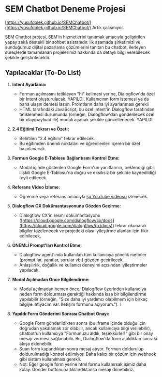 # SEM Chatbot Deneme Projesi

[https://yusufdolek.github.io/SEMChatbot/](https://yusufdolek.github.io/SEMChatbot/) Artık çalışmıyor.

SEM Chatbot projesi, SEM’in hizmetlerini tanıtmak amacıyla geliştirilen yapay zekâ destekli bir sohbet asistanıdır. İlk aşamada şirketimizi ve sunduğumuz dijital pazarlama çözümlerini tanıtan bu chatbot, ilerleyen süreçlerde tamamlanan projelerimiz hakkında da detaylı bilgi verebilecek şekilde geliştirilecektir.

## Yapılacaklar (To-Do List)

1.  **Intent Ayarlama:**
    *   Formun açılmasını tetikleyen "hi" kelimesi yerine, Dialogflow'da özel bir Intent oluşturulacak. YAPILDI. Kullanıcının form istemesi ya da bana ulaşın demesi lazım. Promtların daha iyi ayarlanması gerekli
    *   HTML tarafındaki JavaScript, bu özel Intent'in Dialogflow tarafından tetiklenmesi durumunda (örneğin, Dialogflow'dan gönderilecek özel bir olay/payload ile) modalı açacak şekilde güncellenecek. YAPILDI

2.  **2.4 Eğitimi Tekrarı ve Özeti:**
    *   Belirtilen "2.4 eğitimi" tekrar edilecek.
    *   Bu eğitimden önemli noktaları ve öğrenilenleri içeren bir özet hazırlanacak.

3.  **Formun Google E-Tablosu Bağlantısını Kontrol Etme:**
    *   Modal içinde gösterilen Google Form'un yanıtlarının, beklendiği gibi ilişkili Google E-Tablosu'na doğru ve eksiksiz bir şekilde kaydedildiği teyit edilecek.

4.  **Referans Video İzleme:**
    *   Öğrenme veya referans amacıyla [şu YouTube videosu](https://www.youtube.com/watch?v=3kZgoNoE8ts) izlenecek.

5.  **Dialogflow CX Dokümantasyonunu Gözden Geçirme:**
    *   Dialogflow CX'in resmi dokümantasyonu ([https://cloud.google.com/dialogflow/cx/docs](https://cloud.google.com/dialogflow/cx/docs)) tekrar okunarak bilgiler tazelenecek ve projedeki olası iyileştirme alanları için fikir edinilecek.

6.  **ÖNEMLİ Prompt'ları Kontrol Etme:**
    *   Dialogflow agent'ında kullanılan tüm kullanıcıya yönelik metinler (prompt'lar, yanıtlar, sorular vb.) gözden geçirilecek. 
    *   Anlaşılırlık, doğallık ve kullanıcı deneyimi açısından iyileştirmeler yapılacak. 

7.  **Modal Açılmadan Önce Bilgilendirme:**
    *   Modal açılmadan hemen önce, Dialogflow üzerinden kullanıcıya neden form doldurması gerektiği hakkında kısa bir bilgilendirme yapılabilir (örneğin, "Size daha iyi yardımcı olabilmem için birkaç bilgiye ihtiyacım var. İletişim formunu açıyorum."). İ

8.  **Yapıldı:Form Gönderimi Sonrası Chatbot Onayı:**
    *   Google Form gönderildikten sonra (bu iframe içinde olduğu için doğrudan yakalamak zor olabilir, ancak kullanıcıya bilgi verilebilir), chatbot'un kullanıcıya "Formunuzu aldık, teşekkürler!" gibi bir onay mesajı vermesi sağlanabilir. Bu, Dialogflow'da form açıldıktan sonraki akışa eklenebilir.
    *   Şuan form kapandıktan sonra mesaj atıyor. Formun doldurulup doldurulmadığı kontrol edilmiyor. Daha kalıcı bir çözüm için webhook gibi sistem kullanılması gerekli. 
    *   Not: Eğer google form yerine html formu kullanırsak işimiz daha kolay. Gönder buttonuna tıklandıktansa mesajı dönebiliriz.